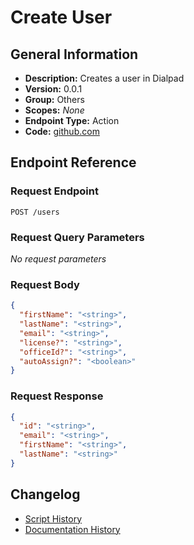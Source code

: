 <!-- BEGIN GENERATED CONTENT -->
# Create User

## General Information

- **Description:** Creates a user in Dialpad
- **Version:** 0.0.1
- **Group:** Others
- **Scopes:** _None_
- **Endpoint Type:** Action
- **Code:** [github.com](https://github.com/NangoHQ/integration-templates/tree/main/integrations/dialpad/actions/create-user.ts)


## Endpoint Reference

### Request Endpoint

`POST /users`

### Request Query Parameters

_No request parameters_

### Request Body

```json
{
  "firstName": "<string>",
  "lastName": "<string>",
  "email": "<string>",
  "license?": "<string>",
  "officeId?": "<string>",
  "autoAssign?": "<boolean>"
}
```

### Request Response

```json
{
  "id": "<string>",
  "email": "<string>",
  "firstName": "<string>",
  "lastName": "<string>"
}
```

## Changelog

- [Script History](https://github.com/NangoHQ/integration-templates/commits/main/integrations/dialpad/actions/create-user.ts)
- [Documentation History](https://github.com/NangoHQ/integration-templates/commits/main/integrations/dialpad/actions/create-user.md)

<!-- END  GENERATED CONTENT -->

